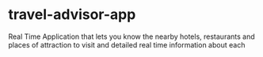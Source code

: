 # travel-advisor-app
Real Time Application that lets you know the nearby hotels, restaurants and places of attraction to visit and detailed real time information about each

